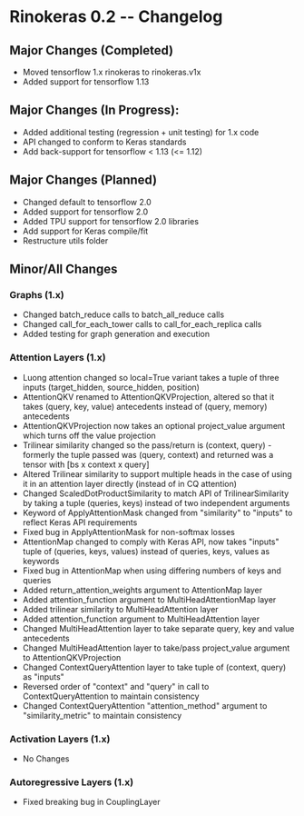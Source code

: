 # Rinokeras 0.2 -- Changelog

## Major Changes (Completed)
- Moved tensorflow 1.x rinokeras to rinokeras.v1x
- Added support for tensorflow 1.13

## Major Changes (In Progress):
- Added additional testing (regression + unit testing) for 1.x code
- API changed to conform to Keras standards
- Add back-support for tensorflow < 1.13 (<= 1.12)

## Major Changes (Planned)
- Changed default to tensorflow 2.0
- Added support for tensorflow 2.0
- Added TPU support for tensorflow 2.0 libraries
- Add support for Keras compile/fit
- Restructure utils folder

## Minor/All Changes

### Graphs (1.x)
- Changed batch_reduce calls to batch_all_reduce calls
- Changed call_for_each_tower calls to call_for_each_replica calls
- Added testing for graph generation and execution

### Attention Layers (1.x)
- Luong attention changed so local=True variant takes a tuple of three inputs (target_hidden, source_hidden, position)
- AttentionQKV renamed to AttentionQKVProjection, altered so that it takes (query, key, value) antecedents instead of (query, memory) antecedents
- AttentionQKVProjection now takes an optional project_value argument which turns off the value projection
- Trilinear similarity changed so the pass/return is (context, query) - formerly the tuple passed was (query, context) and returned was a tensor with [bs x context x query]
- Altered Trilinear similarity to support multiple heads in the case of using it in an attention layer directly (instead of in CQ attention)
- Changed ScaledDotProductSimilarity to match API of TrilinearSimilarity by taking a tuple (queries, keys) instead of two independent arguments
- Keyword of ApplyAttentionMask changed from "similarity" to "inputs" to reflect Keras API requirements
- Fixed bug in ApplyAttentionMask for non-softmax losses
- AttentionMap changed to comply with Keras API, now takes "inputs" tuple of (queries, keys, values) instead of queries, keys, values as keywords
- Fixed bug in AttentionMap when using differing numbers of keys and queries
- Added return_attention_weights argument to AttentionMap layer
- Added attention_function argument to MultiHeadAttentionMap layer
- Added trilinear similarity to MultiHeadAttention layer
- Added attention_function argument to MultiHeadAttention layer
- Changed MultiHeadAttention layer to take separate query, key and value antecedents
- Changed MultiHeadAttention layer to take/pass project_value argument to AttentionQKVProjection
- Changed ContextQueryAttention layer to take tuple of (context, query) as "inputs"
- Reversed order of "context" and "query" in call to ContextQueryAttention to maintain consistency
- Changed ContextQueryAttention "attention_method" argument to "similarity_metric" to maintain consistency

### Activation Layers (1.x)
- No Changes

### Autoregressive Layers (1.x)
- Fixed breaking bug in CouplingLayer



